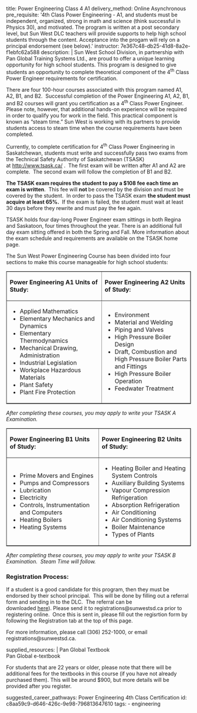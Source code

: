 title: Power Engineering Class 4 A1
delivery_method: Online Asynchronous
pre_requisite: '4th Class Power Engineering - A1, and students must be independent, organized, strong in math and science (think successful in Physics 30), and motivated.  The program is written at a post secondary level, but Sun West DLC teachers will provide supports to help high school students through the content.  Acceptance into the progam will rely on a principal endorsement (see below).'
instructor: 7e367c48-db25-41d8-8a2e-f1ebfc62a588
description: |
  Sun West School Division, in partnership with Pan Global Training Systems Ltd., are proud to offer a unique learning opportunity for high school students. This program is designed to give students an opportunity to complete theoretical component of the 4<sup>th</sup>&nbsp;Class Power Engineer requirements for certification.</p>
  
  <p>There are four 100-hour courses associated with this program named A1, A2, B1, and B2. &nbsp;Successful completion of the Power Engineering A1, A2, B1, and B2 courses will grant you certification as a 4<sup>th</sup>&nbsp;Class Power Engineer. Please note, however, that additional hands-on experience will be required in order to qualify you for work in the field. This practical component is known as “steam time.” Sun West is working with its partners to provide students access to steam time when the course requirements have been completed.</p>
  
  <p>Currently, to complete certification for 4<sup>th</sup>&nbsp;Class Power Engineering in Saskatchewan, students must write and successfully pass two exams from the Technical Safety Authority of Saskatchewan (TSASK) at&nbsp;<a href="http://www.tsask.ca/">http://www.tsask.ca/</a>&nbsp;. &nbsp;The first exam will be written after A1 and A2 are complete. &nbsp;The second exam will follow the completion of B1 and B2. &nbsp;</p>
  
  <p><strong>The TSASK exam requires the</strong>&nbsp;<strong>student to pay a $108 fee each time an exam is written</strong>.&nbsp; This fee will&nbsp;<strong>not&nbsp;</strong>be covered by the division and must be covered by the student.&nbsp; In order to pass the TSASK exam&nbsp;<strong>the student must acquire at least 65%.</strong>&nbsp; If the exam is failed, the student must wait at least 30 days before they rewrite and must pay the fee again.</p>
  
  <p>TSASK holds four day-long Power Engineer exam sittings in both Regina and Saskatoon, four times throughout the year. There is an additional full day exam sitting offered in both the Spring and Fall. More information about the exam schedule and requirements are available on the TSASK home page.&nbsp;</p>
  
  <p>The Sun West Power Engineering Course has been divided into four sections to make this course manageable for high school students:</p>
  
  <table border="1" cellpadding="0" cellspacing="0">
  <tbody>
  <tr>
  <td style="width: 312px;">
  <p><strong>Power Engineering A1 Units of Study:</strong></p>
  </td>
  <td style="width: 312px;">
  <p><strong>Power Engineering A2 Units of Study:</strong></p>
  </td>
  </tr>
  <tr>
  <td style="width: 312px;">
  <ul>
  <li>Applied Mathematics</li>
  <li>Elementary Mechanics and Dynamics</li>
  <li>Elementary Thermodynamics</li>
  <li>Mechanical Drawing, Administration</li>
  <li>Industrial Legislation</li>
  <li>Workplace Hazardous Materials</li>
  <li>Plant Safety</li>
  <li>Plant Fire Protection</li>
  </ul>
  </td>
  <td style="width: 312px;">
  <ul>
  <li>Environment</li>
  <li>Material and Welding</li>
  <li>Piping and Valves</li>
  <li>High Pressure Boiler Design</li>
  <li>Draft, Combustion and High Pressure Boiler Parts and Fittings</li>
  <li>High Pressure Boiler Operation</li>
  <li>Feedwater Treatment</li>
  </ul>
  </td>
  </tr>
  </tbody>
  </table>
  
  <p><em>After completing these courses, you may apply to write your TSASK A Examination.</em></p>
  
  <table border="1" cellpadding="0" cellspacing="0">
  <tbody>
  <tr>
  <td >
  <p><strong>Power Engineering B1 Units of Study:</strong></p>
  </td>
  <td >
  <p><strong>Power Engineering B2 Units of Study:</strong></p>
  </td>
  </tr>
  <tr>
  <td>
  <ul>
  <li>Prime Movers and Engines</li>
  <li>Pumps and Compressors</li>
  <li>Lubrication</li>
  <li>Electricity</li>
  <li>Controls, Instrumentation and Computers</li>
  <li>Heating Boilers</li>
  <li>Heating Systems</li>
  </ul>
  </td>
  <td >
  <ul>
  <li>Heating Boiler and Heating System Controls</li>
  <li>Auxiliary Building Systems</li>
  <li>Vapour Compression Refrigeration</li>
  <li>Absorption Refrigeration</li>
  <li>Air Conditioning</li>
  <li>Air Conditioning Systems</li>
  <li>Boiler Maintenance</li>
  <li>Types of Plants</li>
  </ul>
  </td>
  </tr>
  </tbody>
  </table>
  
  <p><em>After completing these courses, you may apply to write your TSASK B Examination. &nbsp;Steam Time will follow.</em></p>
  
  
  
  <h3>Registration Process:</h3>
  
  <p>If a student is a good candidate for this program, then they must be endorsed by their school principal. &nbsp;This will be done by filling out a referral form and sending in to the DLC. &nbsp;The referral can be downloaded&nbsp;<a href="/assets/files/Power-Engineering-Student-Referral-140616.pdf">here</a>).&nbsp;Please send it to registrations@sunwestsd.ca prior to registering online. &nbsp;Once this is sent in, please fill out the regisrtion form by following the Registration tab at the top of this page.</p>
  
  
  <p>For more information, please call (306) 252-1000, or email registrations@sunwestsd.ca.</p>
supplied_resources: |
  Pan Global Textbook<BR>
  Pan Global e-textbook
  
  <P>For students that are 22 years or older, please note that there will be additional fees for the textbooks in this course (if you have not already purchased them).  This will be around $900, but more details will be provided after you register.</p>
suggested_career_pathways: Power Engineering 4th Class Certification
id: c8aa59c9-d646-426c-9e98-796813647610
tags:
  - engineering
